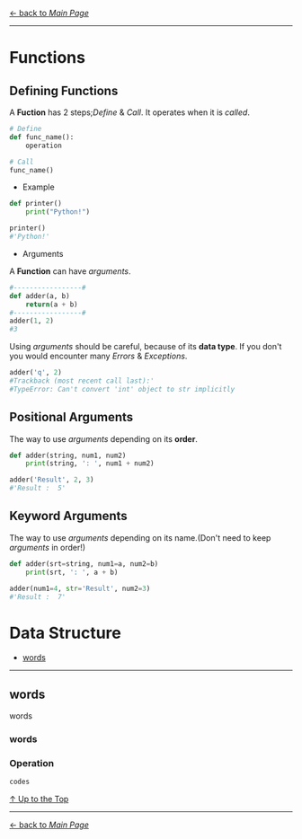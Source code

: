 [← back to *Main Page*](https://github.com/dawkiny/Python3/blob/master/README.md)

---
# Functions

## Defining Functions

A **Fuction** has 2 steps;_Define_ & _Call_.
It operates when it is _called_.

```python
# Define
def func_name():
    operation

# Call
func_name()
```

* Example
```python
def printer()
    print("Python!")

printer()
#'Python!'
```

* Arguments

A **Function** can have _arguments_.
```python
#-----------------#
def adder(a, b)
    return(a + b)
#-----------------#
adder(1, 2)
#3
```

Using _arguments_ should be careful, because of its **data type**.
If you don't you would encounter many _Errors_ & _Exceptions_.
```python
adder('q', 2)
#Trackback (most recent call last):'
#TypeError: Can't convert 'int' object to str implicitly
```

## Positional Arguments

The way to use _arguments_ depending on its **order**.
```python
def adder(string, num1, num2)
    print(string, ': ', num1 + num2)

adder('Result', 2, 3)
#'Result :  5'
```

## Keyword Arguments

The way to use _arguments_ depending on its name.(Don't need to keep _arguments_ in order!)
```python
def adder(srt=string, num1=a, num2=b)
    print(srt, ': ', a + b)

adder(num1=4, str='Result', num2=3)
#'Result :  7'
```

# Data Structure

* [words](#words)





---
## words
words

### words

### Operation
 
```python
codes
```



[↑ Up to the Top](#data-structure)





---
[← back to *Main Page*](https://github.com/dawkiny/Python3/blob/master/README.md)



